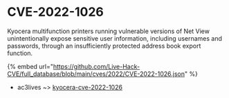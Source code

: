 # CVE-2022-1026

Kyocera multifunction printers running vulnerable versions of Net View unintentionally expose sensitive user information, including usernames and passwords, through an insufficiently protected address book export function.

{% embed url="https://github.com/Live-Hack-CVE/full_database/blob/main/cves/2022/CVE-2022-1026.json" %}


* ac3lives ~> [kyocera-cve-2022-1026](https://zeste.alice-snow.ru/2022/database/cve-2022-1026/kyocera-cve-2022-1026-ac3lives)
